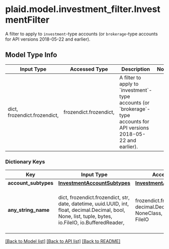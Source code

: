 # plaid.model.investment_filter.InvestmentFilter

A filter to apply to `investment`-type accounts (or `brokerage`-type accounts for API versions 2018-05-22 and earlier).

## Model Type Info
Input Type | Accessed Type | Description | Notes
------------ | ------------- | ------------- | -------------
dict, frozendict.frozendict,  | frozendict.frozendict,  | A filter to apply to &#x60;investment&#x60;-type accounts (or &#x60;brokerage&#x60;-type accounts for API versions 2018-05-22 and earlier). | 

### Dictionary Keys
Key | Input Type | Accessed Type | Description | Notes
------------ | ------------- | ------------- | ------------- | -------------
**account_subtypes** | [**InvestmentAccountSubtypes**](InvestmentAccountSubtypes.md) | [**InvestmentAccountSubtypes**](InvestmentAccountSubtypes.md) |  | 
**any_string_name** | dict, frozendict.frozendict, str, date, datetime, uuid.UUID, int, float, decimal.Decimal, bool, None, list, tuple, bytes, io.FileIO, io.BufferedReader,  | frozendict.frozendict, str, decimal.Decimal, BoolClass, NoneClass, tuple, bytes, FileIO | any string name can be used but the value must be the correct type | [optional]

[[Back to Model list]](../../README.md#documentation-for-models) [[Back to API list]](../../README.md#documentation-for-api-endpoints) [[Back to README]](../../README.md)

